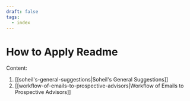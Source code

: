 ```yaml
---
draft: false
tags:
  - index
---
```


# How to Apply Readme

Content:
1. [[soheil's-general-suggestions|Soheil's General Suggestions]]
2. [[workflow-of-emails-to-prospective-advisors|Workflow of Emails to Prospective Advisors]]
